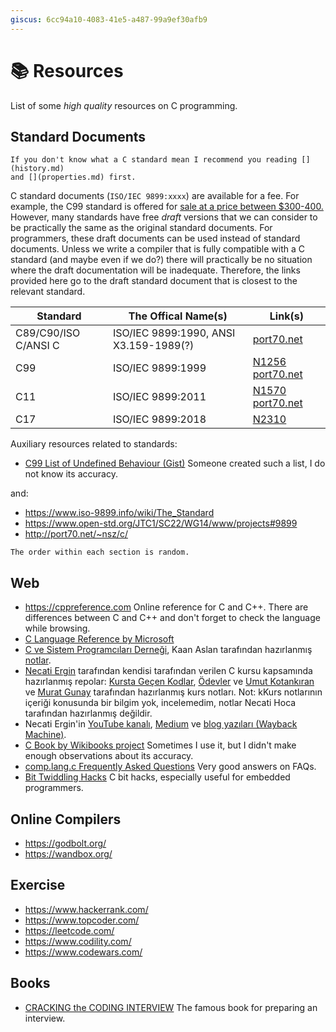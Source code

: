 ```yaml
---
giscus: 6cc94a10-4083-41e5-a487-99a9ef30afb9
---
```

# 📚 Resources

List of some *high quality* resources on C programming.

## Standard Documents

```{hint}
If you don't know what a C standard mean I recommend you reading [](history.md)
and [](properties.md) first.
```

C standard documents (`ISO/IEC 9899:xxxx`) are available for a fee. For example,
the C99 standard is offered for [sale at a price between
$300-400.](https://webstore.ansi.org/standards/iso/isoiec98991999) However, many
standards have free *draft* versions that we can consider to be practically the
same as the original standard documents. For programmers, these draft documents
can be used instead of standard documents. Unless we write a compiler that is
fully compatible with a C standard (and maybe even if we do?) there will
practically be no situation where the draft documentation will be inadequate.
Therefore, the links provided here go to the draft standard document that is
closest to the relevant standard.

| Standard             | The Offical Name(s) | Link(s)                                                                                                        |
| -------------------- | ----------------- | ---------------------------------------------------------------------------------------------------------------- |
| C89/C90/ISO C/ANSI C | ISO/IEC 9899:1990, ANSI X3.159-1989(?) | [port70.net](http://port70.net/\~nsz/c/c89/)                                                |
| C99                  | ISO/IEC 9899:1999 | [N1256](https://www.open-std.org/JTC1/SC22/WG14/www/docs/n1256.pdf) [port70.net](http://port70.net/\~nsz/c/c99/) |
| C11                  | ISO/IEC 9899:2011 | [N1570](https://www.open-std.org/JTC1/SC22/WG14/www/docs/n1570.pdf) [port70.net](http://port70.net/\~nsz/c/c11/) |
| C17                  | ISO/IEC 9899:2018 | [N2310](https://www.open-std.org/JTC1/SC22/WG14/www/docs/n2310.pdf)                                              |

Auxiliary resources related to standards:

- [C99 List of Undefined Behaviour
  (Gist)](https://gist.github.com/Earnestly/7c903f481ff9d29a3dd1) Someone
  created such a list, I do not know its accuracy.

and:

- <https://www.iso-9899.info/wiki/The_Standard>
- <https://www.open-std.org/JTC1/SC22/WG14/www/projects#9899>
- <http://port70.net/~nsz/c/>

```{note}
The order within each section is random.
```

## Web

- <https://cppreference.com> Online reference for C and C++. There are
  differences between C and C++ and don't forget to check the language while
  browsing.
- [C Language Reference by
  Microsoft](https://learn.microsoft.com/en-us/cpp/c-language/c-language-reference)
- [C ve Sistem Programcıları Derneği](https://csystem.org/), Kaan Aslan
  tarafından hazırlanmış
  [notlar](https://github.com/CSD-1993/KursNotlari/blob/master/C.pdf).
- [Necati Ergin](https://github.com/necatiergin) tarafından kendisi
  tarafından verilen C kursu kapsamında hazırlanmış repolar: [Kursta Geçen
  Kodlar](https://github.com/necatiergin/C_LANGUAGE_COURSE_CODE),
  [Ödevler](https://github.com/necatiergin/C_PROGRAMLAMA_DILI_ODEVLERI) ve [Umut
  Kotankıran](https://github.com/umutkotankiran/C) ve [Murat
  Gunay](https://github.com/necatiergin/C_LANGUAGE_COURSE_CODE/blob/main/murat_gunay_ders%20notlari.txt)
  tarafından hazırlanmış kurs notları. Not: kKurs notlarının içeriği konusunda
  bir bilgim yok, incelemedim, notlar Necati Hoca tarafından hazırlanmış
  değildir.
- Necati Ergin'in [YouTube kanalı](https://www.youtube.com/@necatiergin),
  [Medium](https://necatiergin2019.medium.com/) ve [blog yazıları (Wayback
  Machine)](https://web.archive.org/web/20230329185405/http://plepa.com/category/c-calisma-sorulari/).
- [C Book by Wikibooks project](https://en.wikibooks.org/wiki/C_Programming)
  Sometimes I use it, but I didn't make enough observations about its accuracy.
- [comp.lang.c Frequently Asked Questions](http://mathdesc.fr/documents/c-faq/faq.html)
  Very good answers on FAQs.
- [Bit Twiddling Hacks](https://graphics.stanford.edu/~seander/bithacks.html)
  C bit hacks, especially useful for embedded programmers.

## Online Compilers

- <https://godbolt.org/>
- <https://wandbox.org/>

## Exercise

- <https://www.hackerrank.com/>
- <https://www.topcoder.com/>
- <https://leetcode.com/>
- <https://www.codility.com/>
- <https://www.codewars.com/>

## Books

- [CRACKING the CODING INTERVIEW](https://www.crackingthecodinginterview.com/)
  The famous book for preparing an interview.

